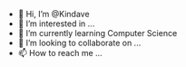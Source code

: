 - 👋 Hi, I’m @Kindave
- 👀 I’m interested in ...
- 🌱 I’m currently learning Computer Science
- 💞️ I’m looking to collaborate on ...
- 📫 How to reach me ...

<!---
Kindave/Kindave is a ✨ special ✨ repository because its `README.md` (this file) appears on your GitHub profile.
You can click the Preview link to take a look at your changes.
--->
